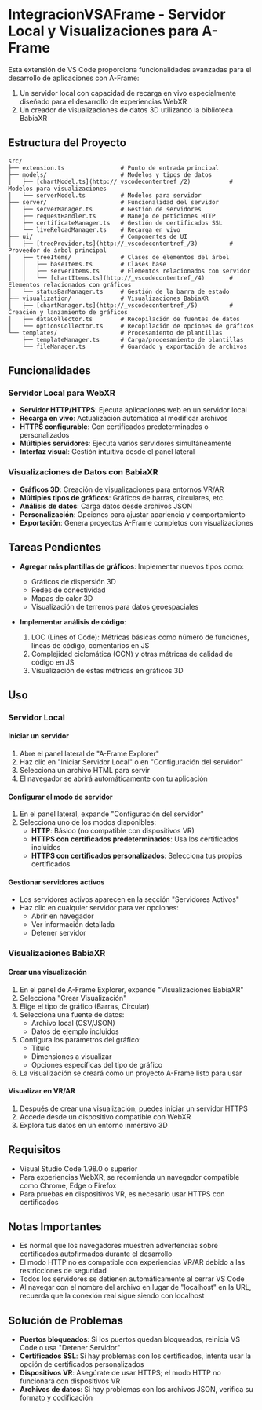 # IntegracionVSAFrame - Servidor Local y Visualizaciones para A-Frame

Esta extensión de VS Code proporciona funcionalidades avanzadas para el desarrollo de aplicaciones con A-Frame:

1. Un servidor local con capacidad de recarga en vivo especialmente diseñado para el desarrollo de experiencias WebXR
2. Un creador de visualizaciones de datos 3D utilizando la biblioteca BabiaXR

## Estructura del Proyecto

```plaintext
src/
├── extension.ts                # Punto de entrada principal
├── models/                     # Modelos y tipos de datos
│   ├── [chartModel.ts](http://_vscodecontentref_/2)           # Modelos para visualizaciones
│   └── serverModel.ts          # Modelos para servidor
├── server/                     # Funcionalidad del servidor 
│   ├── serverManager.ts        # Gestión de servidores
│   ├── requestHandler.ts       # Manejo de peticiones HTTP
│   ├── certificateManager.ts   # Gestión de certificados SSL
│   └── liveReloadManager.ts    # Recarga en vivo
├── ui/                         # Componentes de UI
│   ├── [treeProvider.ts](http://_vscodecontentref_/3)         # Proveedor de árbol principal
│   ├── treeItems/              # Clases de elementos del árbol
│   │   ├── baseItems.ts        # Clases base
│   │   ├── serverItems.ts      # Elementos relacionados con servidor
│   │   └── [chartItems.ts](http://_vscodecontentref_/4)       # Elementos relacionados con gráficos
│   └── statusBarManager.ts     # Gestión de la barra de estado
├── visualization/              # Visualizaciones BabiaXR
│   ├── [chartManager.ts](http://_vscodecontentref_/5)         # Creación y lanzamiento de gráficos
│   ├── dataCollector.ts        # Recopilación de fuentes de datos
│   └── optionsCollector.ts     # Recopilación de opciones de gráficos
└── templates/                  # Procesamiento de plantillas
    ├── templateManager.ts      # Carga/procesamiento de plantillas
    └── fileManager.ts          # Guardado y exportación de archivos
```

## Funcionalidades

### Servidor Local para WebXR
- **Servidor HTTP/HTTPS**: Ejecuta aplicaciones web en un servidor local
- **Recarga en vivo**: Actualización automática al modificar archivos
- **HTTPS configurable**: Con certificados predeterminados o personalizados
- **Múltiples servidores**: Ejecuta varios servidores simultáneamente
- **Interfaz visual**: Gestión intuitiva desde el panel lateral

### Visualizaciones de Datos con BabiaXR
- **Gráficos 3D**: Creación de visualizaciones para entornos VR/AR
- **Múltiples tipos de gráficos**: Gráficos de barras, circulares, etc.
- **Análisis de datos**: Carga datos desde archivos JSON
- **Personalización**: Opciones para ajustar apariencia y comportamiento
- **Exportación**: Genera proyectos A-Frame completos con visualizaciones

## Tareas Pendientes

- **Agregar más plantillas de gráficos**: Implementar nuevos tipos como:
  - Gráficos de dispersión 3D
  - Redes de conectividad
  - Mapas de calor 3D
  - Visualización de terrenos para datos geoespaciales

- **Implementar análisis de código**:
  1. LOC (Lines of Code): Métricas básicas como número de funciones, líneas de código, comentarios en JS
  2. Complejidad ciclomática (CCN) y otras métricas de calidad de código en JS
  3. Visualización de estas métricas en gráficos 3D

## Uso

### Servidor Local

#### Iniciar un servidor
1. Abre el panel lateral de "A-Frame Explorer"
2. Haz clic en "Iniciar Servidor Local" o en "Configuración del servidor"
3. Selecciona un archivo HTML para servir
4. El navegador se abrirá automáticamente con tu aplicación

#### Configurar el modo de servidor
1. En el panel lateral, expande "Configuración del servidor"
2. Selecciona uno de los modos disponibles:
   - **HTTP**: Básico (no compatible con dispositivos VR)
   - **HTTPS con certificados predeterminados**: Usa los certificados incluidos
   - **HTTPS con certificados personalizados**: Selecciona tus propios certificados

#### Gestionar servidores activos
- Los servidores activos aparecen en la sección "Servidores Activos"
- Haz clic en cualquier servidor para ver opciones:
  - Abrir en navegador
  - Ver información detallada
  - Detener servidor

### Visualizaciones BabiaXR

#### Crear una visualización
1. En el panel de A-Frame Explorer, expande "Visualizaciones BabiaXR"
2. Selecciona "Crear Visualización"
3. Elige el tipo de gráfico (Barras, Circular)
4. Selecciona una fuente de datos:
   - Archivo local (CSV/JSON)
   - Datos de ejemplo incluidos
5. Configura los parámetros del gráfico:
   - Título
   - Dimensiones a visualizar
   - Opciones específicas del tipo de gráfico
6. La visualización se creará como un proyecto A-Frame listo para usar

#### Visualizar en VR/AR
1. Después de crear una visualización, puedes iniciar un servidor HTTPS
2. Accede desde un dispositivo compatible con WebXR
3. Explora tus datos en un entorno inmersivo 3D

## Requisitos

- Visual Studio Code 1.98.0 o superior
- Para experiencias WebXR, se recomienda un navegador compatible como Chrome, Edge o Firefox
- Para pruebas en dispositivos VR, es necesario usar HTTPS con certificados

## Notas Importantes

- Es normal que los navegadores muestren advertencias sobre certificados autofirmados durante el desarrollo
- El modo HTTP no es compatible con experiencias VR/AR debido a las restricciones de seguridad
- Todos los servidores se detienen automáticamente al cerrar VS Code
- Al navegar con el nombre del archivo en lugar de "localhost" en la URL, recuerda que la conexión real sigue siendo con localhost

## Solución de Problemas

- **Puertos bloqueados**: Si los puertos quedan bloqueados, reinicia VS Code o usa "Detener Servidor"
- **Certificados SSL**: Si hay problemas con los certificados, intenta usar la opción de certificados personalizados
- **Dispositivos VR**: Asegúrate de usar HTTPS; el modo HTTP no funcionará con dispositivos VR
- **Archivos de datos**: Si hay problemas con los archivos JSON, verifica su formato y codificación


